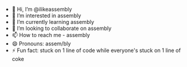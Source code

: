 - 👋 Hi, I’m @ilikeassembly
- 👀 I’m interested in assembly
- 🌱 I’m currently learning assembly
- 💞️ I’m looking to collaborate on assembly
- 📫 How to reach me - assembly
- 😄 Pronouns: assem/bly
- ⚡ Fun fact: stuck on 1 line of code while everyone's stuck on 1 line of coke

<!---
ilikeassembly/ilikeassembly is a ✨ special ✨ repository because its `README.md` (this file) appears on your GitHub profile.
You can click the Preview link to take a look at your changes.
--->
